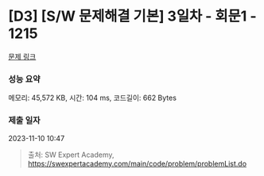 # [D3] [S/W 문제해결 기본] 3일차 - 회문1 - 1215 

[문제 링크](https://swexpertacademy.com/main/code/problem/problemDetail.do?contestProbId=AV14QpAaAAwCFAYi) 

### 성능 요약

메모리: 45,572 KB, 시간: 104 ms, 코드길이: 662 Bytes

### 제출 일자

2023-11-10 10:47



> 출처: SW Expert Academy, https://swexpertacademy.com/main/code/problem/problemList.do